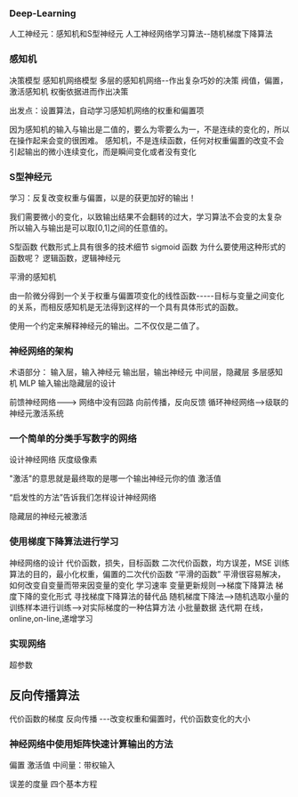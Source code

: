 ### Deep-Learning
人工神经元：感知机和S型神经元
人工神经网络学习算法--随机梯度下降算法

### 感知机
决策模型
感知机网络模型
多层的感知机网络--作出复杂巧妙的决策
阀值，偏置，激活感知机
权衡依据进而作出决策

出发点：设置算法，自动学习感知机网络的权重和偏置项

因为感知机的输入与输出是二值的，要么为零要么为一，不是连续的变化的，所以在操作起来会变的很困难。
感知机，不是连续函数，任何对权重偏置的改变不会引起输出的微小连续变化，而是瞬间变化或者没有变化

### S型神经元

学习：反复改变权重与偏置，以是的获更加好的输出！

我们需要微小的变化，以致输出结果不会翻转的过大，学习算法不会变的太复杂
所以输入与输出是可以取[0,1]之间的任意值的。

S型函数
代数形式上具有很多的技术细节
sigmoid 函数
为什么要使用这种形式的函数呢？
逻辑函数，逻辑神经元

平滑的感知机

由一阶微分得到一个关于权重与偏置项变化的线性函数-----目标与变量之间变化的关系，而相反感知机是无法得到这样的一个具有具体形式的函数。

使用一个约定来解释神经元的输出。二不仅仅是二值了。


### 神经网络的架构
术语部分：
输入层，输入神经元
输出层，输出神经元
中间层，隐藏层
多层感知机 MLP
输入输出隐藏层的设计

前馈神经网络---> 网络中没有回路
向前传播，反向反馈
循环神经网络-->级联的神经元激活系统


### 一个简单的分类手写数字的网络
设计神经网络
灰度级像素

"激活"的意思就是最终取的是哪一个输出神经元你的值
激活值

“启发性的方法”告诉我们怎样设计神经网络

隐藏层的神经元被激活


### 使用梯度下降算法进行学习
神经网络的设计
代价函数，损失，目标函数
二次代价函数，均方误差，MSE
训练算法的目的，最小化权重，偏置的二次代价函数
“平滑的函数”
平滑很容易解决，如何改变自变量而带来因变量的变化
学习速率
变量更新规则-->梯度下降算法
梯度下降的变化形式
寻找梯度下降算法的替代品
随机梯度下降法-->随机选取小量的训练样本进行训练-->对实际梯度的一种估算方法
小批量数据
迭代期
在线，online,on-line,递增学习


### 实现网络
超参数



## 反向传播算法

代价函数的梯度
反向传播
---改变权重和偏置时，代价函数变化的大小

### 神经网络中使用矩阵快速计算输出的方法
偏置
激活值
中间量：带权输入

误差的度量
四个基本方程

